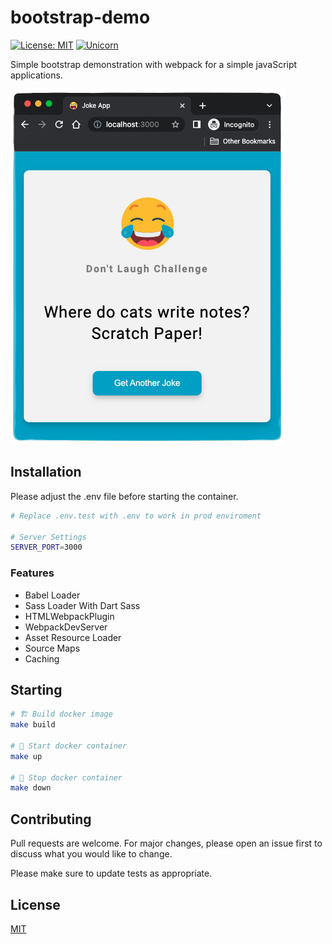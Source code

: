 # bootstrap-demo
[![License: MIT](https://img.shields.io/badge/License-MIT-yellow.svg)](https://github.com/kori2000/telegram-bot/blob/main/LICENSE)
[![Unicorn](https://img.shields.io/badge/nyancat-approved-ff69b4.svg)](https://www.youtube.com/watch?v=QH2-TGUlwu4)

Simple bootstrap demonstration with webpack for a simple javaScript applications.

![Screenshot](https://raw.githubusercontent.com/kori2000/bootstrap-demo/main/jokeAppScreen.png)

## Installation

Please adjust the .env file before starting the container.

```bash
# Replace .env.test with .env to work in prod enviroment

# Server Settings
SERVER_PORT=3000
```

### Features

- Babel Loader
- Sass Loader With Dart Sass
- HTMLWebpackPlugin
- WebpackDevServer
- Asset Resource Loader
- Source Maps
- Caching

## Starting

```bash
# 🏗️ Build docker image
make build

# 🚀 Start docker container
make up

# 🛑 Stop docker container
make down
```

## Contributing
Pull requests are welcome. For major changes, please open an issue first to discuss what you would like to change.

Please make sure to update tests as appropriate.

## License
[MIT](https://choosealicense.com/licenses/mit/)